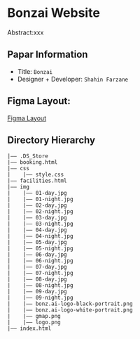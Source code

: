 # Bonzai Website

Abstract:xxx

## Papar Information

- Title: `Bonzai`
- Designer + Developer: `Shahin Farzane`

## Figma Layout:

[Figma Layout](https://www.figma.com/file/ku4kIdPmAxguXkRjxpkFEl/Group_Project?node-id=266%3A838&t=QMDZxqmuVBzyI7Z7-3)

## Directory Hierarchy

```
|—— .DS_Store
|—— booking.html
|—— css
|    |—— style.css
|—— facilities.html
|—— img
|    |—— 01-day.jpg
|    |—— 01-night.jpg
|    |—— 02-day.jpg
|    |—— 02-night.jpg
|    |—— 03-day.jpg
|    |—— 03-night.jpg
|    |—— 04-day.jpg
|    |—— 04-night.jpg
|    |—— 05-day.jpg
|    |—— 05-night.jpg
|    |—— 06-day.jpg
|    |—— 06-night.jpg
|    |—— 07-day.jpg
|    |—— 07-night.jpg
|    |—— 08-day.jpg
|    |—— 08-night.jpg
|    |—— 09-day.jpg
|    |—— 09-night.jpg
|    |—— bonz.ai-logo-black-portrait.png
|    |—— bonz.ai-logo-white-portrait.png
|    |—— gmap.png
|    |—— logo.png
|—— index.html
```

